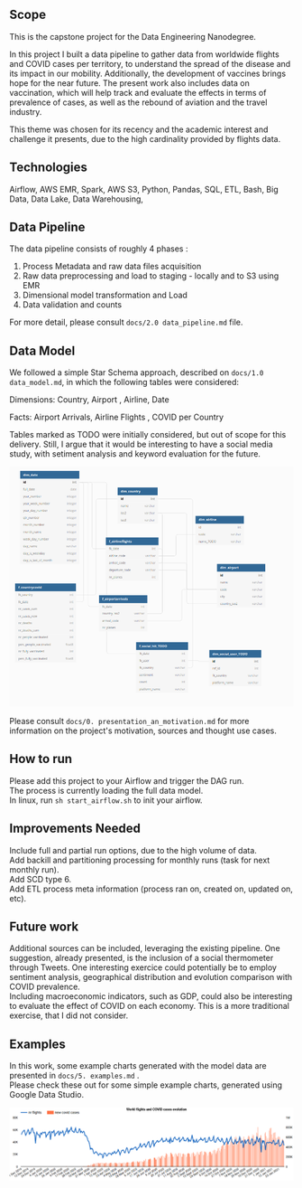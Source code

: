 ## Scope  
This is the capstone project for the Data Engineering Nanodegree.  

In this project I built a data pipeline to gather data from worldwide flights and COVID cases per territory, to understand the spread of the disease and its impact in our mobility. Additionally, the development of vaccines brings hope for the near future. The present work also includes data on vaccination, which will help track and evaluate the effects in terms of prevalence of cases, as well as the rebound of aviation and the travel industry.   

This theme was chosen for its recency and the academic interest and challenge it presents, due to the high cardinality provided by flights data.  

## Technologies  
Airflow, AWS EMR, Spark, AWS S3, Python, Pandas, SQL, ETL, Bash, Big Data, Data Lake, Data Warehousing,   

## Data Pipeline  
The data pipeline consists of roughly 4 phases :  
1. Process Metadata and raw data files acquisition  
2. Raw data preprocessing and load to staging - locally and to S3 using EMR  
3. Dimensional model transformation and Load  
4. Data validation and counts  

For more detail, please consult `docs/2.0 data_pipeline.md` file.  

## Data Model  
We followed a simple Star Schema approach, described on `docs/1.0 data_model.md`, in which the following tables were considered:  

Dimensions: Country, Airport , Airline, Date  

Facts: Airport Arrivals, Airline Flights , COVID per Country  

Tables marked as TODO were initially considered, but out of scope for this delivery. Still, I argue that it would be interesting to have a social media study, with setiment analysis and keyword evaluation for the future.     

![Data Model](docs/img/data_model.png "Data Model")  

Please consult `docs/0. presentation_an_motivation.md` for more information on the project's motivation, sources and thought use cases.  

## How to run  

Please add this project to your Airflow and trigger the DAG run.   
The process is currently loading the full data model.  
In linux, run `sh start_airflow.sh` to init your airflow.  

## Improvements Needed  
Include full and partial run options, due to the high volume of data.  
Add backill and partitioning processing for monthly runs (task for next monthly run).  
Add SCD type 6.  
Add ETL process meta information (process ran on, created on, updated on, etc).

## Future work  
Additional sources can be included, leveraging the existing pipeline. One suggestion, already presented, is the inclusion of a social thermometer through Tweets. One interesting exercice could potentially be to employ sentiment analysis, geographical distribution and evolution comparison with COVID prevalence.  
Including macroeconomic indicators, such as GDP, could also be interesting to evaluate the effect of COVID on each economy. This is a more traditional exercise, that I did not consider.  

## Examples  

In this work, some example charts generated with the model data are presented in `docs/5. examples.md` .  
Please check these out for some simple example charts, generated using Google Data Studio.  

![World COVID Flights](docs/charts/world_covid_flights.png "World COVID Flights")  